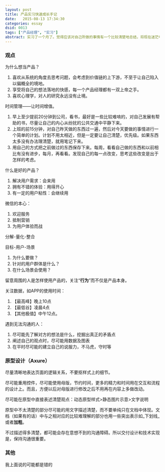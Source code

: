```yaml
---
layout: post
title: 产品实习快速成长手记
date:   2015-08-13 17:34:30
categories: essay
dsid: 0013
tags: ["产品经理", "实习"]
abstract: 实习了一个月了。觉得应该对自己所做的事情有一个比较清楚地总结，将现在迷茫中的摸索，写给未来的自己。
---
```


### 观点

为什么想当产品？

 1. 喜欢从系统的角度去思考问题，会考虑到价值链的上下游，不至于让自己陷入以偏概全的境地。
 2. 享受将自己的想法落地的快感，每一个产品经理都有一双上帝之手。
 3. 喜欢心理学，对人的研究永远没有止境。

时间管理——让时间增值。

1. 早上至少提前20分钟到公司，看书，最好是一些比较难啃的，对自己发展有帮助的书，尽量让自己的内心从纷扰的公共交通中平静下来。
2. 上班的前15分钟，对自己昨天做的东西过一遍，然后对今天要做的事情进行一个简单的计划。计划不用太相近，但是一定要让自己清楚，优先级。如果东西太多没有办法理清楚，就用笔记下来。
3. 用自己的方式把之前做过的东西保存下来。每周，看看自己做的东西和以前相比有没有进步，每月，再看看。发现自己的每一点改变，思考这些改变是出于怎样的考虑。

什么是好的产品？

1. 解决用户需求：会来用
2. 拥有不错的体验：用得开心
3. 有一定的用户粘性：会继续用

微信的本心：

1. 欢迎服务
2. 抵制营销
3. 为用户体验而战

分解-量化-整合

目标-用户-场景

1. 为什么要做？
2. 针对的用户群体是什么？
3. 在什么场景会使用？

留意周围的人是怎样使用产品的，关注“**行为**”而不仅是产品本身。

关注数据，如APP的使用时间：

1. 【最高峰】晚上10点
2. 【最低谷】凌晨4点
3. 【其他极值】中午12点。

遇到无法沟通的人：

1. 尽可能先了解对方的想法是什么，挖掘出真正的矛盾点
2. 阐述自己的观点时，尽可能用数据及图表
3. 在平时尽可能的建立自己的说服力，不马虎，守时等

### 原型设计（Axure）

尽量清晰地表达页面的逻辑关系，不要抠样式上的细节。

尽可能重用控件，尽可能使用母版，节约时间，更多的精力和时间用在交互和流程的设计上。而且，方便以后对母版进行修改之后不用再在内容上多做改动。

尽可能在原型中直接表述清楚观点：动态原型样式>静态图片示意>文字说明

原型中不太清楚的部分尽可能的用文字描述清楚，而不要单纯只在文档中体现。文档（如果有的话）中与之相对应的比较难理解的部分也用一些突出表示如_下划线_或者**加粗**。

不过描述得多清楚，都可能会存在意想不到的沟通障碍。所以交付设计和技术实现是，保持沟通很重要。

### 其他

我上面说的可能都是错的
